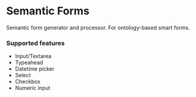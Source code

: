 # Semantic Forms

Semantic form generator and processor. For ontology-based smart forms.

### Supported features

- Input/Textarea
- Typeahead
- Datetime picker
- Select
- Checkbox
- Numeric input
